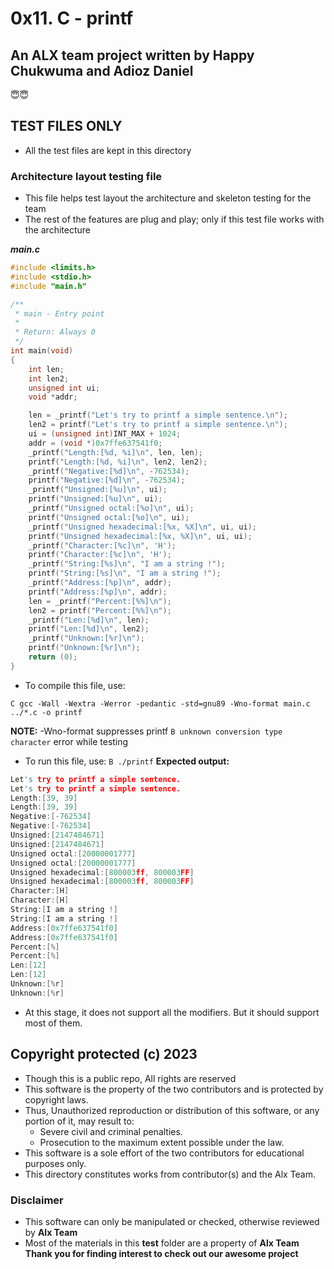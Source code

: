 # 0x11. C - printf

## An ALX team project written by Happy Chukwuma and Adioz Daniel

😇😇

## TEST FILES ONLY

* All the test files are kept in this directory

### Architecture layout testing file

* This file helps test layout the architecture and skeleton testing for the team
* The rest of the features are plug and play; only if this test file works with the architecture

***main.c***

```C
#include <limits.h>
#include <stdio.h>
#include "main.h"

/**
 * main - Entry point
 *
 * Return: Always 0
 */
int main(void)
{
    int len;
    int len2;
    unsigned int ui;
    void *addr;

    len = _printf("Let's try to printf a simple sentence.\n");
    len2 = printf("Let's try to printf a simple sentence.\n");
    ui = (unsigned int)INT_MAX + 1024;
    addr = (void *)0x7ffe637541f0;
    _printf("Length:[%d, %i]\n", len, len);
    printf("Length:[%d, %i]\n", len2, len2);
    _printf("Negative:[%d]\n", -762534);
    printf("Negative:[%d]\n", -762534);
    _printf("Unsigned:[%u]\n", ui);
    printf("Unsigned:[%u]\n", ui);
    _printf("Unsigned octal:[%o]\n", ui);
    printf("Unsigned octal:[%o]\n", ui);
    _printf("Unsigned hexadecimal:[%x, %X]\n", ui, ui);
    printf("Unsigned hexadecimal:[%x, %X]\n", ui, ui);
    _printf("Character:[%c]\n", 'H');
    printf("Character:[%c]\n", 'H');
    _printf("String:[%s]\n", "I am a string !");
    printf("String:[%s]\n", "I am a string !");
    _printf("Address:[%p]\n", addr);
    printf("Address:[%p]\n", addr);
    len = _printf("Percent:[%%]\n");
    len2 = printf("Percent:[%%]\n");
    _printf("Len:[%d]\n", len);
    printf("Len:[%d]\n", len2);
    _printf("Unknown:[%r]\n");
    printf("Unknown:[%r]\n");
    return (0);
}
```

* To compile this file, use:

```C gcc -Wall -Wextra -Werror -pedantic -std=gnu89 -Wno-format main.c ../*.c -o printf```

**NOTE:** -Wno-format suppresses printf ```B unknown conversion type character``` error while testing

* To run this file, use: ```B ./printf```
**Expected output:**

```C
Let's try to printf a simple sentence.
Let's try to printf a simple sentence.
Length:[39, 39]
Length:[39, 39]
Negative:[-762534]
Negative:[-762534]
Unsigned:[2147484671]
Unsigned:[2147484671]
Unsigned octal:[20000001777]
Unsigned octal:[20000001777]
Unsigned hexadecimal:[800003ff, 800003FF]
Unsigned hexadecimal:[800003ff, 800003FF]
Character:[H]
Character:[H]
String:[I am a string !]
String:[I am a string !]
Address:[0x7ffe637541f0]
Address:[0x7ffe637541f0]
Percent:[%]
Percent:[%]
Len:[12]
Len:[12]
Unknown:[%r]
Unknown:[%r]
```

* At this stage, it does not support all the modifiers. But it should support most of them.

## Copyright protected (c) 2023

* Though this is a public repo, All rights are reserved
* This software is the property of the two contributors and is protected by copyright laws.
* Thus, Unauthorized reproduction or distribution of this software, or any portion of it, may result to:
  * Severe civil and criminal penalties.
  * Prosecution to the maximum extent possible under the law.
* This software is a sole effort of the two contributors for educational purposes only.
* This directory constitutes works from contributor(s) and the Alx Team.

### Disclaimer

* This software can only be manipulated or checked, otherwise reviewed by **Alx Team**
* Most of the materials in this **test** folder are a property of **Alx Team**
**Thank you for finding interest to check out our awesome project**
